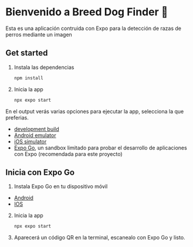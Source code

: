 # Bienvenido a Breed Dog Finder 👋

Esta es una aplicación contruida con Expo para la detección de razas de perros mediante un imagen

## Get started

1. Instala las dependencias

   ```bash
   npm install
   ```

2. Inicia la app

   ```bash
   npx expo start
   ```

En el output verás varias opciones para ejecutar la app, selecciona la que preferias.

- [development build](https://docs.expo.dev/develop/development-builds/introduction/)
- [Android emulator](https://docs.expo.dev/workflow/android-studio-emulator/)
- [iOS simulator](https://docs.expo.dev/workflow/ios-simulator/)
- [Expo Go](https://expo.dev/go), un sandbox limitado para probar el desarrollo de aplicaciones con Expo (recomendada para este proyecto)

## Inicia con Expo Go
1. Instala Expo Go en tu dispositivo móvil
- [Android](https://play.google.com/store/apps/details?id=host.exp.exponent&pli=1)
- [IOS](https://apps.apple.com/us/app/expo-go/id982107779)
2. Inicia la app

   ```bash
   npx expo start
   ```
3. Aparecerá un código QR en la terminal, escanealo con Expo Go y listo.
